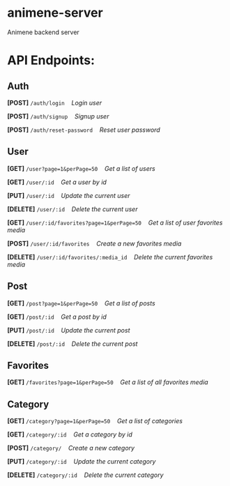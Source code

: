 # animene-server
Animene backend server

# API Endpoints:

## Auth

**[POST]**  ```/auth/login```  &nbsp;&nbsp;  _Login user_
<br>

**[POST]**  ```/auth/signup```  &nbsp;&nbsp;  _Signup user_
<br>

**[POST]**  ```/auth/reset-password```  &nbsp;&nbsp;  _Reset user password_
<br>

## User

**[GET]**  ```/user?page=1&perPage=50```  &nbsp;&nbsp;  _Get a list of users_
<br>

**[GET]**  ```/user/:id```  &nbsp;&nbsp;  _Get a user by id_
<br>

**[PUT]**  ```/user/:id```  &nbsp;&nbsp;  _Update the current user_
<br>

**[DELETE]**  ```/user/:id```  &nbsp;&nbsp;  _Delete the current user_
<br>

**[GET]**  ```/user/:id/favorites?page=1&perPage=50```  &nbsp;&nbsp;  _Get a list of user favorites media_
<br>

**[POST]**  ```/user/:id/favorites```  &nbsp;&nbsp;  _Create a new favorites media_
<br>

**[DELETE]**  ```/user/:id/favorites/:media_id```  &nbsp;&nbsp;  _Delete the current favorites media_
<br>

## Post

**[GET]**  ```/post?page=1&perPage=50```  &nbsp;&nbsp;  _Get a list of posts_
<br>

**[GET]**  ```/post/:id```  &nbsp;&nbsp;  _Get a post by id_
<br>

**[PUT]**  ```/post/:id```  &nbsp;&nbsp;  _Update the current post_
<br>

**[DELETE]**  ```/post/:id```  &nbsp;&nbsp;  _Delete the current post_
<br>

## Favorites

**[GET]**  ```/favorites?page=1&perPage=50```  &nbsp;&nbsp;  _Get a list of all favorites media_
<br>

## Category

**[GET]**  ```/category?page=1&perPage=50```  &nbsp;&nbsp;  _Get a list of categories_
<br>

**[GET]**  ```/category/:id```  &nbsp;&nbsp;  _Get a category by id_
<br>

**[POST]**  ```/category/```  &nbsp;&nbsp;  _Create a new category_
<br>

**[PUT]**  ```/category/:id```  &nbsp;&nbsp;  _Update the current category_
<br>

**[DELETE]**  ```/category/:id```  &nbsp;&nbsp;  _Delete the current category_
<br>
